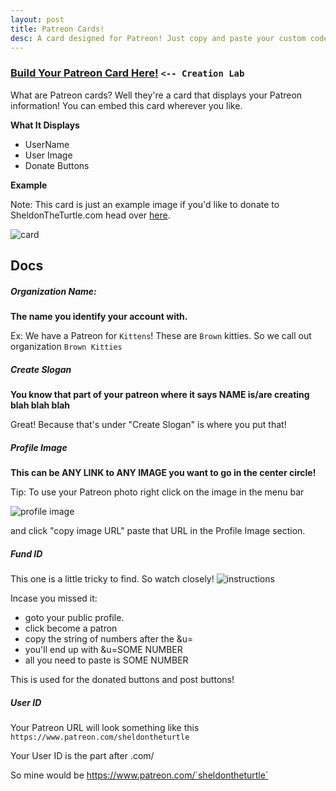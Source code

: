 ```yaml
---
layout: post
title: Patreon Cards!
desc: A card designed for Patreon! Just copy and paste your custom code! <i class="twa twa-heart"></i>
---
```


### [Build Your Patreon Card Here!](https://clarkhacks-labs.github.io/patreon-cards/) `<-- Creation Lab`
What are Patreon cards? Well they're a card that displays your Patreon information! You can embed this card wherever you like.

__What It Displays__

* UserName
* User Image
* Donate Buttons
<!-- more -->
__Example__

Note: This card is just an example image if you'd like to donate to SheldonTheTurtle.com head over [here](https://www.patreon.com/sheldontheturtle).

![card](https://clarkhacks-labs.github.io/patreon-cards/assets/cardimg.jpg)

<!--break-->
## Docs

##### Organization Name:

__The name you identify your account with.__

Ex: We have a Patreon for `Kittens`! These are `Brown` kitties. So we call out organization `Brown Kitties`

##### Create Slogan
__You know that part of your patreon where it says NAME is/are creating blah blah blah__

Great! Because that's under "Create Slogan" is where you put that!

##### Profile Image

__This can be ANY LINK to ANY IMAGE you want to go in the center circle!__

Tip: To use your Patreon photo right click on the image in the menu bar

![profile image](https://clarkhacks-labs.github.io/patreon-cards/assets/menuimage.jpg)

and click "copy image URL" paste that URL in the Profile Image section.

##### Fund ID
This one is a little tricky to find. So watch closely!
![instructions](https://clarkhacks-labs.github.io/patreon-cards/assets/fundid.gif)

 Incase you missed it:
 * goto your public profile.
 * click become a patron
 * copy the string of numbers after the &u=
 * you'll end up with &u=SOME NUMBER
 * all you need to paste is SOME NUMBER

This is used for the donated buttons and post buttons!

##### User ID
Your Patreon URL will look something like this `https://www.patreon.com/sheldontheturtle`

Your User ID is the part after .com/

So mine would be https://www.patreon.com/`sheldontheturtle`
